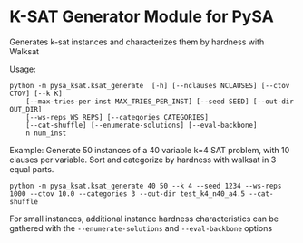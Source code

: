 # K-SAT Generator Module for PySA

Generates k-sat instances and characterizes them by hardness with Walksat

Usage:
```
python -m pysa_ksat.ksat_generate  [-h] [--nclauses NCLAUSES] [--ctov CTOV] [--k K] 
    [--max-tries-per-inst MAX_TRIES_PER_INST] [--seed SEED] [--out-dir OUT_DIR] 
    [--ws-reps WS_REPS] [--categories CATEGORIES]
    [--cat-shuffle] [--enumerate-solutions] [--eval-backbone]
    n num_inst
```

Example: Generate 50 instances of a 40 variable k=4 SAT problem,
with 10 clauses per variable. Sort and categorize by hardness
with walksat in 3 equal parts.
```
python -m pysa_ksat.ksat_generate 40 50 --k 4 --seed 1234 --ws-reps 1000 --ctov 10.0 --categories 3 --out-dir test_k4_n40_a4.5 --cat-shuffle
```

For small instances, additional instance hardness characteristics can be gathered with the 
`--enumerate-solutions` and  `--eval-backbone` options
